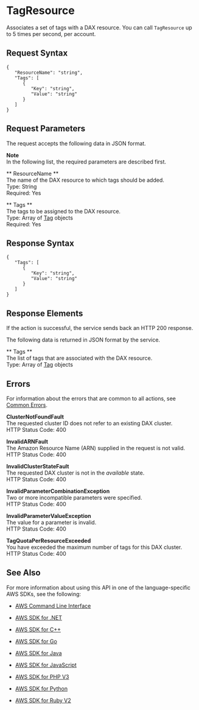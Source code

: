 # TagResource<a name="API_dax_TagResource"></a>

Associates a set of tags with a DAX resource\. You can call `TagResource` up to 5 times per second, per account\. 

## Request Syntax<a name="API_dax_TagResource_RequestSyntax"></a>

```
{
   "ResourceName": "string",
   "Tags": [ 
      { 
         "Key": "string",
         "Value": "string"
      }
   ]
}
```

## Request Parameters<a name="API_dax_TagResource_RequestParameters"></a>

The request accepts the following data in JSON format\.

**Note**  
In the following list, the required parameters are described first\.

 ** ResourceName **   
The name of the DAX resource to which tags should be added\.  
Type: String  
Required: Yes

 ** Tags **   
The tags to be assigned to the DAX resource\.   
Type: Array of [Tag](API_dax_Tag.md) objects  
Required: Yes

## Response Syntax<a name="API_dax_TagResource_ResponseSyntax"></a>

```
{
   "Tags": [ 
      { 
         "Key": "string",
         "Value": "string"
      }
   ]
}
```

## Response Elements<a name="API_dax_TagResource_ResponseElements"></a>

If the action is successful, the service sends back an HTTP 200 response\.

The following data is returned in JSON format by the service\.

 ** Tags **   
The list of tags that are associated with the DAX resource\.  
Type: Array of [Tag](API_dax_Tag.md) objects

## Errors<a name="API_dax_TagResource_Errors"></a>

For information about the errors that are common to all actions, see [Common Errors](CommonErrors.md)\.

 **ClusterNotFoundFault**   
The requested cluster ID does not refer to an existing DAX cluster\.  
HTTP Status Code: 400

 **InvalidARNFault**   
The Amazon Resource Name \(ARN\) supplied in the request is not valid\.  
HTTP Status Code: 400

 **InvalidClusterStateFault**   
The requested DAX cluster is not in the *available* state\.  
HTTP Status Code: 400

 **InvalidParameterCombinationException**   
Two or more incompatible parameters were specified\.  
HTTP Status Code: 400

 **InvalidParameterValueException**   
The value for a parameter is invalid\.  
HTTP Status Code: 400

 **TagQuotaPerResourceExceeded**   
You have exceeded the maximum number of tags for this DAX cluster\.  
HTTP Status Code: 400

## See Also<a name="API_dax_TagResource_SeeAlso"></a>

For more information about using this API in one of the language\-specific AWS SDKs, see the following:

+  [AWS Command Line Interface](http://docs.aws.amazon.com/goto/aws-cli/dax-2017-04-19/TagResource) 

+  [AWS SDK for \.NET](http://docs.aws.amazon.com/goto/DotNetSDKV3/dax-2017-04-19/TagResource) 

+  [AWS SDK for C\+\+](http://docs.aws.amazon.com/goto/SdkForCpp/dax-2017-04-19/TagResource) 

+  [AWS SDK for Go](http://docs.aws.amazon.com/goto/SdkForGoV1/dax-2017-04-19/TagResource) 

+  [AWS SDK for Java](http://docs.aws.amazon.com/goto/SdkForJava/dax-2017-04-19/TagResource) 

+  [AWS SDK for JavaScript](http://docs.aws.amazon.com/goto/AWSJavaScriptSDK/dax-2017-04-19/TagResource) 

+  [AWS SDK for PHP V3](http://docs.aws.amazon.com/goto/SdkForPHPV3/dax-2017-04-19/TagResource) 

+  [AWS SDK for Python](http://docs.aws.amazon.com/goto/boto3/dax-2017-04-19/TagResource) 

+  [AWS SDK for Ruby V2](http://docs.aws.amazon.com/goto/SdkForRubyV2/dax-2017-04-19/TagResource) 